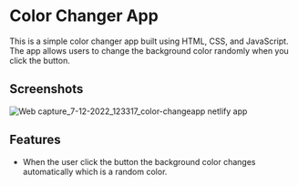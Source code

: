 # Color Changer App


This is a simple color changer app built using HTML, CSS, and JavaScript. The app allows users to change
the background color randomly when you click the button.

## Screenshots

![Web capture_7-12-2022_123317_color-changeapp netlify app](https://user-images.githubusercontent.com/110158807/206110906-4c1b5973-253c-4322-992f-a390af5e4685.jpeg)

## Features
- When the user click the button the background color
  changes automatically which is a random color.

